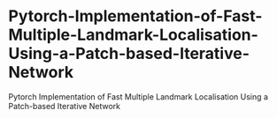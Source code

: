 # Pytorch-Implementation-of-Fast-Multiple-Landmark-Localisation-Using-a-Patch-based-Iterative-Network
Pytorch Implementation of Fast Multiple Landmark Localisation Using a Patch-based Iterative Network
